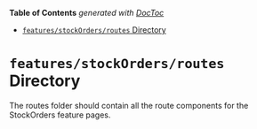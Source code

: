 <!-- START doctoc generated TOC please keep comment here to allow auto update -->
<!-- DON'T EDIT THIS SECTION, INSTEAD RE-RUN doctoc TO UPDATE -->

**Table of Contents** _generated with [DocToc](https://github.com/thlorenz/doctoc)_

- [`features/stockOrders/routes` Directory](#featuresstockordersroutes-directory)

<!-- END doctoc generated TOC please keep comment here to allow auto update -->

# `features/stockOrders/routes` Directory

The routes folder should contain all the route components for the StockOrders feature pages.
